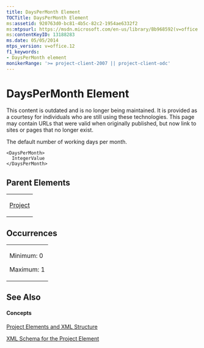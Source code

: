 ```yaml
---
title: DaysPerMonth Element
TOCTitle: DaysPerMonth Element
ms:assetid: 920763d0-bc81-4b5c-82c2-1954ae6332f2
ms:mtpsurl: https://msdn.microsoft.com/en-us/library/Bb968592(v=office.12)
ms:contentKeyID: 13188283
ms.date: 05/05/2014
mtps_version: v=office.12
f1_keywords:
- DaysPerMonth element
monikerRange: '>= project-client-2007 || project-client-odc'
---
```


# DaysPerMonth Element

This content is outdated and is no longer being maintained. It is provided as a courtesy for individuals who are still using these technologies. This page may contain URLs that were valid when originally published, but now link to sites or pages that no longer exist.

The default number of working days per month.

    <DaysPerMonth>
      IntegerValue
    </DaysPerMonth>

## Parent Elements

<table>
<colgroup>
<col style="width: 100%" />
</colgroup>
<tbody>
<tr class="odd">
<td><p><a href="bb968701(v=office.12).md">Project</a></p></td>
</tr>
</tbody>
</table>

## Occurrences

<table>
<colgroup>
<col style="width: 100%" />
</colgroup>
<tbody>
<tr class="odd">
<td><p>Minimum: 0</p>
<p>Maximum: 1</p></td>
</tr>
</tbody>
</table>

## See Also

#### Concepts

[Project Elements and XML Structure](bb968439\(v=office.12\).md)

[XML Schema for the Project Element](bb968695\(v=office.12\).md)

